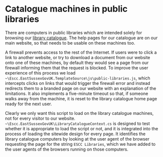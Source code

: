 # Catalogue machines in public libraries

There are computers in public libraries which are intended solely for browsing our [library catalogue](https://e-library.eastsussex.gov.uk). The help pages for our catalogue are on our main website, so that needs to be usable on these machines too. 

A firewall prevents access to the rest of the Internet. If users were to click a link to another website, or try to download a document from our website onto one of these machines, by default they would see a page from our firewall informing them that the request is blocked. To improve the user experience of this process we load `~\Escc.EastSussexGovUK.TemplateSource\js\public-libraries.js`, which intercepts clicks on links that would trigger the firewall error and instead redirects them to a branded page on our website with an explanation of the limitations. It also implements a five-minute timeout so that, if someone walks away from the machine, it is reset to the library catalogue home page ready for the next user.

Clearly we only want this script to load on the library catalogue machines, not for every visitor to our website. `~\Escc.EastSussexGovUK\LibraryCatalogueContext.cs` is designed to test whether it is appropriate to load the script or not, and it is integrated into the process of loading the sitewide design for every page. It identifies the library catalogue computers by looking at the user agent of the browser requesting the page for the string `ESCC Libraries`, which we have added to the user agents of the browsers running on those computers.
